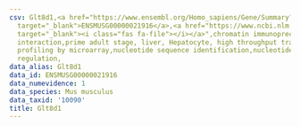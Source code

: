 ```yaml
---
csv: Glt8d1,<a href="https://www.ensembl.org/Homo_sapiens/Gene/Summary?db=core;g=ENSMUSG00000021916"
  target="_blank">ENSMUSG00000021916</a>,<a href="https://www.ncbi.nlm.nih.gov/pubmed/23834426"
  target="_blank"><i class="fas fa-file"></i></a>",chromatin immunoprecipitation assay,direct
  interaction,prime adult stage, liver, Hepatocyte, high throughput transcription
  profiling by microarray,nucleotide sequence identification,nucleotide sequence identification,transcriptional
  regulation,
data_alias: Glt8d1
data_id: ENSMUSG00000021916
data_numevidence: 1
data_species: Mus musculus
data_taxid: '10090'
title: Glt8d1
---
```

